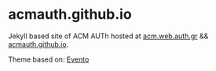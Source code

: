 # acmauth.github.io

Jekyll based site of ACM AUTh hosted at [acm.web.auth.gr](http://acm.web.auth.gr) && [acmauth.github.io](https://acmauth.github.io).

Theme based on: [Evento](http://jekyllthemes.org/themes/evento/)
